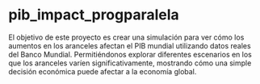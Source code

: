 # pib_impact_progparalela
El objetivo de este proyecto es crear una simulación para ver cómo los aumentos en los aranceles afectan el PIB mundial utilizando datos reales del Banco Mundial. Permitiéndonos explorar diferentes escenarios en los que los aranceles varíen significativamente, mostrando cómo una simple decisión económica puede afectar a la economía global.
